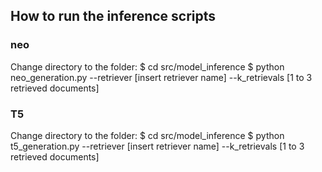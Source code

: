 ## How to run the inference scripts

### neo

Change directory to the folder:
$ cd src/model_inference
$ python neo_generation.py --retriever [insert retriever name] --k_retrievals [1 to 3 retrieved documents]



### T5

Change directory to the folder:
$ cd src/model_inference
$ python t5_generation.py --retriever [insert retriever name] --k_retrievals [1 to 3 retrieved documents]